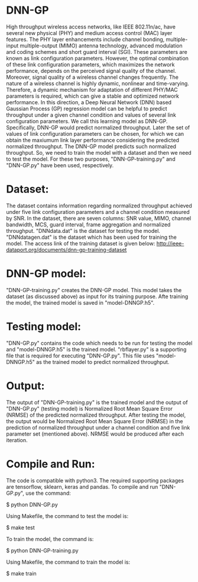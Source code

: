 # DNN-GP
High throughput wireless access networks, like IEEE 802.11n/ac, have several new physical (PHY) and medium access control (MAC) layer features. The PHY layer enhancements include channel bonding, multiple-input multiple-output (MIMO) antenna technology, advanced modulation and coding schemes and short guard interval (SGI). These parameters are known as link configuration parameters. However, the optimal combination of these link configuration parameters, which maximizes the network performance, depends on the perceived signal quality of the channel. Moreover, signal quality of a wireless channel changes frequently. The nature of a wireless channel is highly dynamic, nonlinear and time-varying. Therefore, a dynamic mechanism for adaptation of different PHY/MAC parameters is required, which can give a stable and optimized network performance. In this direction, a Deep Neural Network (DNN) based Gaussian Process (GP) regression model can be helpful to predict throughput under a given channel condition and values of several link configuration parameters. We call this learning model as DNN-GP. Specifically, DNN-GP would predict normalized throughput. Later the set of values of link configuration parameters can be chosen, for which we can obtain the maxiumum link layer performance considering the predicted normalized throughput. The DNN-GP model predicts such normalized throughput. So, we need to train the model with a dataset and then we need to test the model. For these two purposes, "DNN-GP-training.py" and "DNN-GP.py" have been used, respectively.
# Dataset:
The dataset contains information regarding normalized throughput achieved under five link configuration parameters and a channel condition measured by SNR. In the dataset, there are seven columns: SNR value, MIMO, channel bandwidth, MCS, guard interval, frame aggregation and normalized throughput. "DNNdata.dat" is the dataset for testing the model. "DNNdatagen.dat" is the dataset which has been used for training the model. The access link of the training dataset is given below:
http://ieee-dataport.org/documents/dnn-gp-training-dataset
# DNN-GP model:
"DNN-GP-training.py" creates the DNN-GP model. This model takes the dataset (as discussed above) as input for its training purpose. Afte training the model, the trained model is saved in "model-DNNGP.h5".
# Testing model:
"DNN-GP.py" contains the code which needs to be run for testing the model and "model-DNNGP.h5" is the trained model. "rbflayer.py" is a supporting file that is required for executing "DNN-GP.py". This file uses "model-DNNGP.h5" as the trained model to predict normalized throughput.
# Output:
The output of "DNN-GP-training.py" is the trained model and the output of "DNN-GP.py" (testing model) is Normalized Root Mean Square Error (NRMSE) of the predicted normalized throughput. After testing the model, the output would be Normalized Root Mean Square Error (NRMSE) in the prediction of normalized throughput under a channel condition and five link parameter set (mentioned above). NRMSE would be produced after each iteration. 
# Compile and Run:
The code is compatible with python3. The required supporting packages are tensorflow, sklearn, keras and pandas. To compile and run "DNN-GP.py", use the command:  

$ python DNN-GP.py

Using Makefile, the command to test the model is:

$ make test

To train the model, the command is:

$ python DNN-GP-training.py

Using Makefile, the command to train the model is:

$ make train
